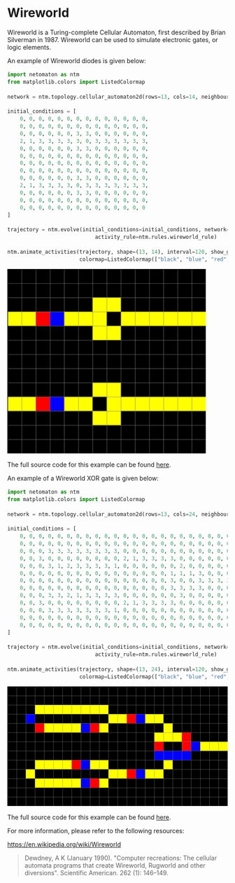 # Wireworld

Wireworld is a Turing-complete Cellular Automaton, first described by
Brian Silverman in 1987. Wireworld can be used to simulate electronic
gates, or logic elements.

An example of Wireworld diodes is given below:
```python
import netomaton as ntm
from matplotlib.colors import ListedColormap

network = ntm.topology.cellular_automaton2d(rows=13, cols=14, neighbourhood="Moore")

initial_conditions = [
    0, 0, 0, 0, 0, 0, 0, 0, 0, 0, 0, 0, 0, 0,
    0, 0, 0, 0, 0, 0, 0, 0, 0, 0, 0, 0, 0, 0,
    0, 0, 0, 0, 0, 0, 3, 3, 0, 0, 0, 0, 0, 0,
    2, 1, 3, 3, 3, 3, 3, 0, 3, 3, 3, 3, 3, 3,
    0, 0, 0, 0, 0, 0, 3, 3, 0, 0, 0, 0, 0, 0,
    0, 0, 0, 0, 0, 0, 0, 0, 0, 0, 0, 0, 0, 0,
    0, 0, 0, 0, 0, 0, 0, 0, 0, 0, 0, 0, 0, 0,
    0, 0, 0, 0, 0, 0, 0, 0, 0, 0, 0, 0, 0, 0,
    0, 0, 0, 0, 0, 0, 3, 3, 0, 0, 0, 0, 0, 0,
    2, 1, 3, 3, 3, 3, 0, 3, 3, 3, 3, 3, 3, 3,
    0, 0, 0, 0, 0, 0, 3, 3, 0, 0, 0, 0, 0, 0,
    0, 0, 0, 0, 0, 0, 0, 0, 0, 0, 0, 0, 0, 0,
    0, 0, 0, 0, 0, 0, 0, 0, 0, 0, 0, 0, 0, 0
]

trajectory = ntm.evolve(initial_conditions=initial_conditions, network=network, timesteps=15,
                            activity_rule=ntm.rules.wireworld_rule)

ntm.animate_activities(trajectory, shape=(13, 14), interval=120, show_grid=True, show_margin=False, scale=0.3,
                       colormap=ListedColormap(["black", "blue", "red", "yellow"]))
```
<img src="../../resources/wireworld_diodes.gif" width="90%"/>

The full source code for this example can be found [here](wireworld_diodes_demo.py).

An example of a Wireworld XOR gate is given below:
```python
import netomaton as ntm
from matplotlib.colors import ListedColormap

network = ntm.topology.cellular_automaton2d(rows=13, cols=24, neighbourhood="Moore")

initial_conditions = [
    0, 0, 0, 0, 0, 0, 0, 0, 0, 0, 0, 0, 0, 0, 0, 0, 0, 0, 0, 0, 0, 0, 0, 0,
    0, 0, 0, 0, 0, 0, 0, 0, 0, 0, 0, 0, 0, 0, 0, 0, 0, 0, 0, 0, 0, 0, 0, 0,
    0, 0, 0, 3, 3, 3, 3, 3, 3, 3, 3, 0, 0, 0, 0, 0, 0, 0, 0, 0, 0, 0, 0, 0,
    0, 0, 3, 0, 0, 0, 0, 0, 0, 0, 0, 2, 1, 3, 3, 3, 3, 0, 0, 0, 0, 0, 0, 0,
    0, 0, 0, 3, 1, 2, 3, 3, 3, 3, 1, 0, 0, 0, 0, 0, 0, 2, 0, 0, 0, 0, 0, 0,
    0, 0, 0, 0, 0, 0, 0, 0, 0, 0, 0, 0, 0, 0, 0, 0, 1, 1, 1, 3, 0, 0, 0, 0,
    0, 0, 0, 0, 0, 0, 0, 0, 0, 0, 0, 0, 0, 0, 0, 0, 3, 0, 0, 3, 3, 3, 3, 2,
    0, 0, 0, 0, 0, 0, 0, 0, 0, 0, 0, 0, 0, 0, 0, 0, 3, 3, 3, 3, 0, 0, 0, 0,
    0, 0, 0, 3, 3, 2, 1, 3, 3, 3, 3, 0, 0, 0, 0, 0, 0, 3, 0, 0, 0, 0, 0, 0,
    0, 0, 3, 0, 0, 0, 0, 0, 0, 0, 0, 2, 1, 3, 3, 3, 3, 0, 0, 0, 0, 0, 0, 0,
    0, 0, 0, 3, 3, 3, 3, 3, 3, 3, 1, 0, 0, 0, 0, 0, 0, 0, 0, 0, 0, 0, 0, 0,
    0, 0, 0, 0, 0, 0, 0, 0, 0, 0, 0, 0, 0, 0, 0, 0, 0, 0, 0, 0, 0, 0, 0, 0,
    0, 0, 0, 0, 0, 0, 0, 0, 0, 0, 0, 0, 0, 0, 0, 0, 0, 0, 0, 0, 0, 0, 0, 0
]

trajectory = ntm.evolve(initial_conditions=initial_conditions, network=network, timesteps=25,
                            activity_rule=ntm.rules.wireworld_rule)

ntm.animate_activities(trajectory, shape=(13, 24), interval=120, show_grid=True, show_margin=False, scale=0.3,
                       colormap=ListedColormap(["black", "blue", "red", "yellow"]))
```

<img src="../../resources/wireworld_xor.gif" width="100%"/>

The full source code for this example can be found [here](wireworld_xor_demo.py).

For more information, please refer to the following resources:

https://en.wikipedia.org/wiki/Wireworld

> Dewdney, A K (January 1990). "Computer recreations: The cellular automata programs that create Wireworld, Rugworld and other diversions". Scientific American. 262 (1): 146–149.
